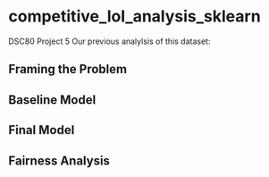 # competitive_lol_analysis_sklearn
DSC80 Project 5
Our previous analylsis of this dataset: 

## Framing the Problem

## Baseline Model

## Final Model

## Fairness Analysis

